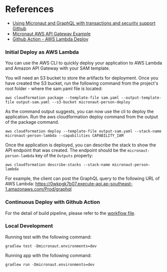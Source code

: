 # References
 * [Using Micronaut and GraphQL with transactions and security support](http://lifeinide.com/post/2019-04-15-micronaut-graphql-with-transaction-and-security-support/) [Github](https://github.com/l0co/micronaut-graphql)
 * [Micronaut AWS API Gateway Example](https://github.com/micronaut-projects/micronaut-aws/tree/master/examples/api-gateway-example)
 * [Github Action - AWS Lambda Deploy](https://github.com/marketplace/actions/aws-lambda-deploy)

### Initial Deploy as AWS Lambda
You can use the AWS CLI to quickly deploy your application to AWS Lambda and Amazon API Gateway with your SAM template.

You will need an S3 bucket to store the artifacts for deployment. Once you have created the S3 bucket, run the following command from the project's root folder - where the sam.yaml file is located:
```
aws cloudformation package --template-file sam.yaml --output-template-file output-sam.yaml --s3-bucket micronaut-person-deploy
```

As the command output suggests, you can now use the cli to deploy the application. Run the aws cloudformation deploy command from the output of the package command.
```
aws cloudformation deploy --template-file output-sam.yaml --stack-name micronaut-person-lambda --capabilities CAPABILITY_IAM
```

Once the application is deployed, you can describe the stack to show the API endpoint that was created. The endpoint should be the `micronaut-person-lambda` key of the `Outputs` property:
```
aws cloudformation describe-stacks --stack-name micronaut-person-lambda
```

For example, the client can post the GraphQL query to the following URL of AWS Lambda:
https://0wkpgk7b07.execute-api.ap-southeast-1.amazonaws.com/Prod/graphql

### Continuous Deploy with Github Action
For the detail of build pipeline, please refer to the [workflow file](.github/workflows/aws-lambda.yml).

### Local Development
Running test with the following command:
```
gradlew test -Dmicronaut.environments=dev
```

Running app with the following command:
```
gradlew run -Dmicronaut.environments=dev
```


